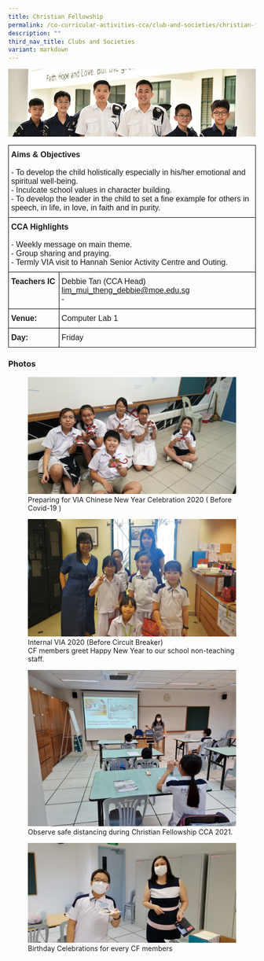 ```yaml
---
title: Christian Fellowship
permalink: /co-curricular-activities-cca/club-and-societies/christian-fellowship/
description: ""
third_nav_title: Clubs and Societies
variant: markdown
---
```

![](/images/Website%20Banners%20Subpage/948x260%20masterhead%20-%20Co%20Curricular%20Activities4.jpg)
<style type="text/css">
.tg  {border-collapse:collapse;border-spacing:0;}
.tg td{border-color:black;border-style:solid;border-width:1px;font-family:Arial, sans-serif;font-size:16px;
  overflow:hidden;padding:10px 5px;word-break:normal;}
.tg th{border-color:black;border-style:solid;border-width:1px;font-family:Arial, sans-serif;font-size:16px;
  font-weight:normal;overflow:hidden;padding:10px 5px;word-break:normal;}
.tg .tg-0lax{text-align:left;vertical-align:top}
</style>
<table class="tg">
<thead>
  <tr>
    <th class="tg-0lax" colspan="2"><span style="font-weight:700;font-style:normal">Aims &amp; Objectives</span><br><br>- To develop the child holistically especially in his/her emotional and spiritual well-being.<br>- Inculcate school values in character building.<br>- To develop the leader in the child to set a fine example for others in speech, in life, in love, in faith and in purity.</th>
  </tr>
</thead>
<tbody>
  <tr>
    <td class="tg-0lax" colspan="2"><span style="font-weight:700;font-style:normal">CCA Highlights</span><br><br>- Weekly message on main theme.<br>- Group sharing and praying.<br>- Termly VIA visit to Hannah Senior Activity Centre and Outing.</td>
  </tr>
   <tr>
    <td class="tg-0lax"><span style="font-weight:bold;font-style:normal">Teachers IC</span></td>
    <td class="tg-0lax">Debbie Tan  (CCA Head) <a href="mailto:lim_mui_theng_debbie@moe.edu.sg" target="_blank" rel="noopener noreferrer">lim_mui_theng_debbie@moe.edu.sg</a><br>   -    <br></td>
		</tr>
	
  <tr>
    <td class="tg-0lax"><span style="font-weight:bold;font-style:normal">Venue:</span></td>
    <td class="tg-0lax">Computer Lab 1</td>
		</tr>
		
  <tr>
    <td class="tg-0lax"><span style="font-weight:bold;font-style:normal">Day:</span></td>
    <td class="tg-0lax">Friday</td>
		</tr>

</tbody>
</table>



### Photos

<figure>
<img src="/images/cf%201.jpg">
<figcaption>Preparing for VIA Chinese New Year Celebration 2020 ( Before Covid-19 )</figcaption>
</figure>

<figure>
<img src="/images/cf%202.jpg">
<figcaption>Internal VIA 2020 (Before Circuit Breaker)&nbsp;<br>
CF members greet Happy New Year to our school non-teaching staff.</figcaption>
</figure>

<figure>
<img src="/images/cf%203.jpg">
<figcaption>Observe safe distancing during Christian Fellowship CCA 2021.</figcaption>
</figure>

<figure>
<img src="/images/cf%204.jpg">
<figcaption>Birthday Celebrations for every CF members</figcaption>
</figure>